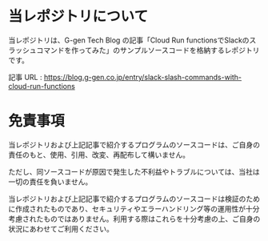 # 当レポジトリについて

当レポジトリは、G-gen Tech Blog の記事「Cloud Run functionsでSlackのスラッシュコマンドを作ってみた」のサンプルソースコードを格納するレポジトリです。

記事 URL :
https://blog.g-gen.co.jp/entry/slack-slash-commands-with-cloud-run-functions

# 免責事項 

当レポジトリおよび上記記事で紹介するプログラムのソースコードは、ご自身の責任のもと、使用、引用、改変、再配布して構いません。

ただし、同ソースコードが原因で発生した不利益やトラブルについては、当社は一切の責任を負いません。

当レポジトリおよび上記記事で紹介するプログラムのソースコードは検証のために作成されたものであり、セキュリティやエラーハンドリング等の運用性が十分考慮されたものではありません。利用する際はこれらを十分考慮の上、ご自身の状況にあわせてご利用ください。